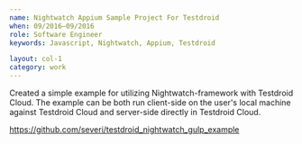 ```yaml
---
name: Nightwatch Appium Sample Project For Testdroid
when: 09/2016–09/2016
role: Software Engineer
keywords: Javascript, Nightwatch, Appium, Testdroid

layout: col-1
category: work
---
```


Created a simple example for utilizing Nightwatch-framework with Testdroid Cloud. The example can be both run client-side on the user's local machine against Testdroid Cloud and server-side directly in Testdroid Cloud.

<https://github.com/severi/testdroid_nightwatch_gulp_example>